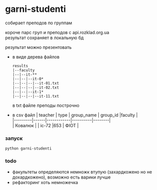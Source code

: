 # garni-studenti
собирает преподов по группам


короче парс груп и преподов с api.rozklad.org.ua  
результат сохраняет в локальную бд  

результат можно презентовать
- в виде дерева файлов
    ```
    results
    |--faculty
    |--|--it-**
    |--|--|--it-0*
    |--|--|--|--it-01.txt
    |--|--|--|--it-02.txt
    |--|--|--it-1*
    |--|--|--|--it-11.txt
    ```
  в txt файле преподы построчно


- в csv файл
    | teacher | type | group_name | group_id |faculty |  
    |---------|------|------------|----------|--------|  
    | Ковалюк |      | іс-72      |653       | ФІОТ   |  



### запуск 
`python garni-studenti`

### todo 
- факультеты определяются немножк втупую (захардкожено но не дохардкожено), возможно есть варики лучше
- рефакторинг хоть немножечка
 
